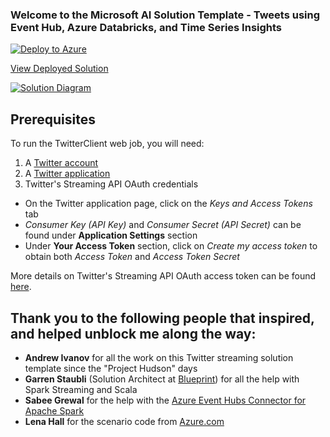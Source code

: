 ### Welcome to the Microsoft AI Solution Template - Tweets using Event Hub, Azure Databricks, and Time Series Insights

[![Deploy to Azure](https://raw.githubusercontent.com/Azure/data-ai-iot/master/images/DeployToAzure.PNG)](https://quickstart.azure.ai/Deployments/new/databricks@share@09b0220e-f12e-4229-9008-8874466a9622?source=GitHub)

[View Deployed Solution](https://quickstart.azure.ai/Deployments)

[![Solution Diagram](https://raw.githubusercontent.com/Azure/data-ai-iot/master/databricks/assets/databricksTwitter.JPG)](https://raw.githubusercontent.com/Azure/data-ai-iot/master/databricks/assets/databricksTwitter.JPG)

## Prerequisites

To run the TwitterClient web job, you will need:

1. A [Twitter account](https://twitter.com/login)
2. A [Twitter application](https://apps.twitter.com)
3. Twitter's Streaming API OAuth credentials
  - On the Twitter application page, click on the *Keys and Access Tokens* tab
  - *Consumer Key (API Key)* and *Consumer Secret (API Secret)* can be found under **Application Settings** section
  - Under **Your Access Token** section, click on *Create my access token* to obtain both *Access Token* and *Access Token Secret*

More details on Twitter's Streaming API OAuth access token can be found [here](https://dev.twitter.com/oauth/overview/application-owner-access-tokens).

## Thank you to the following people that inspired, and helped unblock me along the way:
* **Andrew Ivanov** for all the work on this Twitter streaming solution template since the "Project Hudson" days
* **Garren Staubli** (Solution Architect at [Blueprint](https://bpcs.com/)) for all the help with Spark Streaming and Scala
* **Sabee Grewal** for the help with the [Azure Event Hubs Connector for Apache Spark](https://github.com/Azure/azure-event-hubs-spark)
* **Lena Hall** for the scenario code from [Azure.com](https://docs.microsoft.com/en-us/azure/azure-databricks/databricks-sentiment-analysis-cognitive-services)